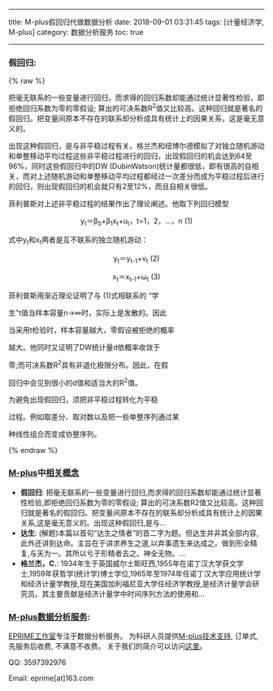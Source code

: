 
---
title: M-plus假回归代做数据分析
date: 2018-09-01 03:31:45
tags: [计量经济学, M-plus]
category: 数据分析服务
toc: true

---



<span></span>
<!-- more -->



### 假回归:

{% raw %}
<div class="p1">把毫无联系的一些变量进行回归，而求得的回归系数却能通过统计显著性检验，即拒绝回归系数为零的零假设; 算出的可决系数R<sup>2</sup>值又比较高。这种回归就是著名的假回归。把变量间原本不存在的联系却分析成具有统计上的因果关系，这是毫无意义的。
<p>出现这种假回归，是与非平稳过程有关。格兰杰和纽博尔德模拟了对独立随机游动和单整移动平均过程这些非平稳过程进行的回归，出现假回归的机会达到64至96%，同时这些假回归中的DW (DubinWatson)统计量都很低，即有很高的自相关，而对上述随机游动和单整移动平均过程都经过一次差分而成为平稳过程后进行的回归，则出现假回归的机会就只有2至12%，而且自相关很低。
</p><p>菲利普斯对上述非平稳过程的结果作出了理论阐述。他取下列回归模型
</p><p></p><p align="center">y<sub>t</sub>＝β<sub>0</sub>+β<sub>1</sub>x<sub>t</sub>+u<sub>t</sub>，t=1，2，…，n (1)</p>
式中y<sub>t</sub>和x<sub>t</sub>两者是互不联系的独立随机游动：
<p></p><p align="center">y<sub>t</sub>＝y<sub>t-1</sub>+v<sub>t</sub> (2)</p>
<p align="center">x<sub>t</sub>＝x<sub>t-1</sub>+ω<sub>t</sub> (3)</p>
菲利普斯用渐近理论证明了与 (1)式相联系的 “学
生”t值当样本容量n→∞时，实际上是发散的。因此
当采用t检验时，样本容量越大，零假设被拒绝的概率
越大。他同时又证明了DW统计量d依概率收敛于
零;而可决系数R<sup>2</sup>具有非退化极限分布。因此，在假
回归中会见到很小的d值和适当大的R<sup>2</sup>值。
<p>为避免出现假回归，须把非平稳过程转化为平稳
过程。例如取差分、取对数以及把一些单整序列通过某
种线性组合而变成协整序列。</p></div>
{% endraw %}



### [M-plus](/tags/M-plus/)中[相关概念](/categories/数据分析服务)

- **假回归**: 把毫无联系的一些变量进行回归,而求得的回归系数却能通过统计显著性检验,即拒绝回归系数为零的零假设; 算出的可决系数R2值又比较高。这种回归就是著名的假回归。把变量间原本不存在的联系却分析成具有统计上的因果关系,这是毫无意义的。出现这种假回归,是与...
- **达生**: (解题)本篇以首句“达生之情者”的首二字为题。但达生并非其全部内容,此外还讲到达命。主旨在于讲求养生之道,以弃事遗生来达成之。做到形全精复,与天为一。其所以亏于形精者去之。神全无物。...
- **格兰杰，C.**: 1934年生于英国威尔士斯旺西,1955年在诺丁汉大学获文学士,1959年获哲学(统计学)博士学位,1965年至1974年任诺丁汉大学应用统计学和经济计量学教授,现在美国加利福尼亚大学任经济学教授,是经济计量学会研究员。其主要贡献是经济计量学中时间序列方法的使用和...




### [M-plus](/tags/M-plus/)[数据分析服务](/categories/数据分析服务/):
[EPRIME工作室](http://eprime.cn/)专注于数据分析服务。
为科研人员提供[M-plus技术支持](http://eprime.cn/2018/08/18/EPRIME工作室M-plus代做服务详情/), 订单式, 先服务后收费, 不满意不收费。
关于我们的简介可以访问[这里](http://eprime.cn/2018/08/17/关于EPRIME工作室/)。

QQ: 3597392976

Email: eprime[at]163.com


